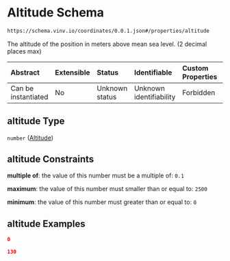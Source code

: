 # Altitude Schema

```txt
https://schema.vinv.io/coordinates/0.0.1.json#/properties/altitude
```

The altitude of the position in meters above mean sea level. (2 decimal places max)

| Abstract            | Extensible | Status         | Identifiable            | Custom Properties | Additional Properties | Access Restrictions | Defined In                                                                                                     |
| :------------------ | :--------- | :------------- | :---------------------- | :---------------- | :-------------------- | :------------------ | :------------------------------------------------------------------------------------------------------------- |
| Can be instantiated | No         | Unknown status | Unknown identifiability | Forbidden         | Allowed               | none                | [dereferenced.doc.json\*](../../../../vinv-schemas/vinv-tree/out/dereferenced.doc.json "open original schema") |

## altitude Type

`number` ([Altitude](dereferenced-properties-altitude.md))

## altitude Constraints

**multiple of**: the value of this number must be a multiple of: `0.1`

**maximum**: the value of this number must smaller than or equal to: `2500`

**minimum**: the value of this number must greater than or equal to: `0`

## altitude Examples

```json
0
```

```json
130
```
